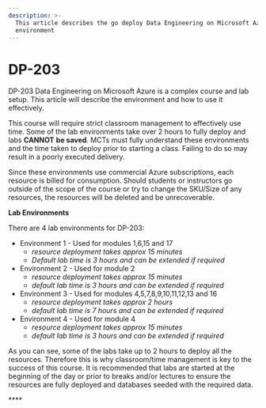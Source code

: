 ```yaml
---
description: >-
  This article describes the go deploy Data Engineering on Microsoft Azure lab
  environment
---
```


# DP-203

DP-203 Data Engineering on Microsoft Azure is a complex course and lab setup.  This article will describe the environment and how to use it effectively.

This course will require strict classroom management to effectively use time.  Some of the lab environments take over 2 hours to fully deploy and labs **CANNOT** **be saved**.  MCTs must fully understand these environments and the time taken to deploy prior to starting a class.  Failing to do so may result in a poorly executed delivery.

Since these environments use commercial Azure subscriptions, each resource is billed for consumption. Should students or instructors go outside of the scope of the course or try to change the SKU/Size of any resources, the resources will be deleted and be unrecoverable.

**Lab Environments**  
  
There are 4 lab environments for DP-203:

* Environment 1 - Used for modules 1,6,15 and 17
  * _resource deployment takes approx 15 minutes_
  * _Default lab time is 3 hours and can be extended if required_
* Environment 2 - Used for module 2
  * _resource deployment takes approx 15 minutes_
  * _default lab time is 3 hours and can be extended if required_
* Environment 3 - Used for modules 4,5,7,8,9,10,11,12,13 and 16
  * _resource deployment takes approx 2 hours_
  * _default lab time is 7 hours and can be extended if required_
* Environment 4 - Used for module 4
  * _resource deployment takes approx 15 minutes_
  * _default lab time is 3 hours and can be extended if required_

As you can see, some of the labs take up to 2 hours to deploy all the resources.  Therefore this is why classroom/time management is key to the success of this course.  It is recommended that labs are started at the beginning of the day or prior to breaks and/or lectures to ensure the resources are fully deployed and databases seeded with the required data.



\*\*\*\*




